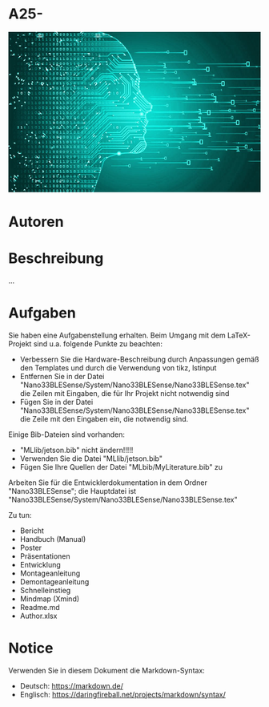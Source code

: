 # A25-<Titel>

![Logo](./Nano33BLESense/Images/Allgemein/LogoDataScienceGruenBlau.jpg "Our Logo")

# Autoren



# Beschreibung

...


# Aufgaben

Sie haben eine Aufgabenstellung erhalten. Beim Umgang mit dem LaTeX-Projekt sind u.a. folgende Punkte zu beachten:


- Verbessern Sie die Hardware-Beschreibung durch Anpassungen gemäß den Templates und durch die Verwendung von tikz, lstinput
- Entfernen Sie in der Datei "Nano33BLESense/System/Nano33BLESense/Nano33BLESense.tex" die Zeilen mit Eingaben, die für Ihr Projekt nicht notwendig sind
- Fügen Sie in der Datei "Nano33BLESense/System/Nano33BLESense/Nano33BLESense.tex" die Zeile mit den Eingaben ein, die notwendig sind.



Einige Bib-Dateien sind vorhanden:
- "MLlib/jetson.bib" nicht ändern!!!!!
- Verwenden Sie die Datei "MLlib/jetson.bib"
- Fügen Sie Ihre Quellen der Datei "MLbib/MyLiterature.bib" zu


Arbeiten Sie für die Entwicklerdokumentation in dem Ordner "Nano33BLESense"; die Hauptdatei ist "Nano33BLESense/System/Nano33BLESense/Nano33BLESense.tex"


Zu tun:
- Bericht
- Handbuch (Manual)
- Poster
- Präsentationen
- Entwicklung
- Montageanleitung
- Demontageanleitung
- Schnelleinstieg
- Mindmap (Xmind)
- Readme.md
- Author.xlsx



# Notice

Verwenden Sie in diesem Dokument die Markdown-Syntax:
+ Deutsch: https://markdown.de/
+ Englisch: https://daringfireball.net/projects/markdown/syntax/